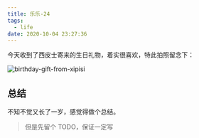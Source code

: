 ```yaml
---
title: 乐乐-24
tags:
  - life
date: 2020-10-04 23:27:36
---
```



今天收到了西皮士寄来的生日礼物，着实很喜欢，特此拍照留念下：

![birthday-gift-from-xipisi](/images/inpost/life/birthday-gift-from-xipisi.png)

## 总结

不知不觉又长了一岁，感觉得做个总结。

> 但是先留个 TODO，保证一定写
